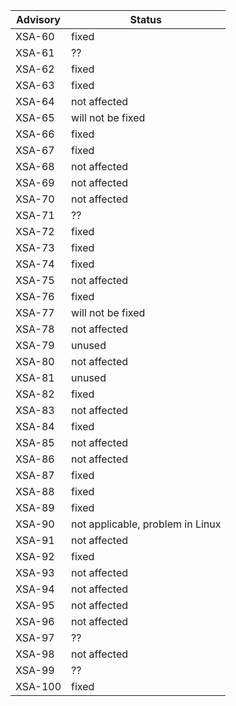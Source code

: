 | Advisory | Status |
|----------|--------|
| XSA-60   | fixed  |
| XSA-61   | ??     |
| XSA-62   | fixed  |
| XSA-63   | fixed  |
| XSA-64   | not affected |
| XSA-65   | will not be fixed |
| XSA-66   | fixed  |
| XSA-67   | fixed  |
| XSA-68   | not affected |
| XSA-69   | not affected |
| XSA-70   | not affected |
| XSA-71   | ??     |
| XSA-72   | fixed  |
| XSA-73   | fixed  |
| XSA-74   | fixed  |
| XSA-75   | not affected |
| XSA-76   | fixed  |
| XSA-77   | will not be fixed |
| XSA-78   | not affected |
| XSA-79   | unused |
| XSA-80   | not affected |
| XSA-81   | unused |
| XSA-82   | fixed  |
| XSA-83   | not affected |
| XSA-84   | fixed  |
| XSA-85   | not affected |
| XSA-86   | not affected |
| XSA-87   | fixed  |
| XSA-88   | fixed  |
| XSA-89   | fixed  |
| XSA-90   | not applicable, problem in Linux |
| XSA-91   | not affected |
| XSA-92   | fixed  |
| XSA-93   | not affected |
| XSA-94   | not affected |
| XSA-95   | not affected |
| XSA-96   | not affected |
| XSA-97   | ??     |
| XSA-98   | not affected |
| XSA-99   | ??     |
| XSA-100  | fixed  |
